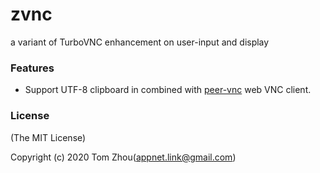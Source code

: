 # zvnc
a variant of TurboVNC enhancement on user-input and display

### Features
* Support UTF-8 clipboard in combined with [peer-vnc](https://github.com/InstantWebP2P/peer-vnc) web VNC client.

### License

(The MIT License)

Copyright (c) 2020 Tom Zhou(appnet.link@gmail.com)
